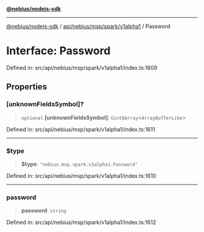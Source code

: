 [**@nebius/nodejs-sdk**](../../../../../../README.md)

***

[@nebius/nodejs-sdk](../../../../../../README.md) / [api/nebius/msp/spark/v1alpha1](../README.md) / Password

# Interface: Password

Defined in: src/api/nebius/msp/spark/v1alpha1/index.ts:1609

## Properties

### \[unknownFieldsSymbol\]?

> `optional` **\[unknownFieldsSymbol\]**: `Uint8Array`\<`ArrayBufferLike`\>

Defined in: src/api/nebius/msp/spark/v1alpha1/index.ts:1611

***

### $type

> **$type**: `"nebius.msp.spark.v1alpha1.Password"`

Defined in: src/api/nebius/msp/spark/v1alpha1/index.ts:1610

***

### password

> **password**: `string`

Defined in: src/api/nebius/msp/spark/v1alpha1/index.ts:1612
